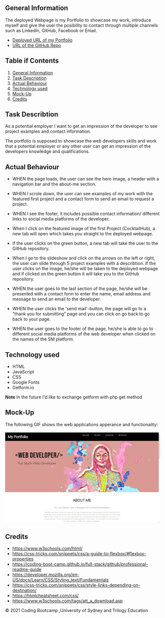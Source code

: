 ## General Information


The deployed Webpage is my Portfolio to showcase my work, introduce myself and give the user the posibility to contact through multiple channels such as LinkedIn, GitHub, Facebook or Email.

* [Deployed URL of my Portfolio](https://zahramertens.github.io/Portfolio-ZahraMertens/)
* [URL of the GitHub Repo](https://github.com/ZahraMertens/Portfolio-ZahraMertens.git)

## Table if Contents
1. [General Information](#general-informaion)
2. [Task Description](#task-description)
3. [Actual Behaviour](#actual-behaviour)
4. [Technology used](#technology-used)
5. [Mock-Up](#mock-up)
6. [Credits](#credits)


## Task Describtion

As a potential employer I want to get an impression of the developer to see project examples and contact information.

The portfolio is supposed to showcase the web developers skills and work that a potential employer or any other user can get an impression of the developers knowledge and qualifications. 


## Actual Behaviour

* WHEN the page loads, the user can see the hero image, a header with a navigation bar and the about-me section.

* WHEN I scrole down, the user can see examples of my work with the featured first project and a contact form to send an email to request a project.

* WHEN I see the footer, it includes possible contact information/ different links to social media platforms of the developer.

* When I click on the featured image of the first Project (CocktailHub), a new tab will open which takes you straight to the deployed webpage. 

* If the user clicks on the green button, a new tab will take the user to the GitHub repository.

* When I go to the slideshow and click on the arrows on the left or right, the user can slide through 5 project examples with a describtion. If the user clicks on the image, he/she will be taken to the deployed webpage and if clicked on the green button it will take you to the GitHub repository.

* WHEN the user goes to the last section of the page, he/she will be presented with a contact form to enter the name, email address and message to send an email to the developer. 

* WHEN the user clicks the 'send mail'-button, the page will go to a "thank you for submitting" page and you can click on go back to go back to your page.

* WHEN the user goes to the footer of the page, he/she is able to go to different social media platforms of the web developer when clicked on the names of the SM platform.

## Technology used

* HTML
* JavaScript
* CSS
* Google Fonts
* Getform.io

**Note** In the future I'd like to exchange getform with php get method


## Mock-Up

The following GIF shows the web applications apperance and functionality:

![portfolio-demo](./Assets/images/webpage.gif)

## Credits

* https://www.w3schools.com/html/
* https://css-tricks.com/snippets/css/a-guide-to-flexbox/#flexbox-properties
* https://coding-boot-camp.github.io/full-stack/github/professional-readme-guide
* https://developer.mozilla.org/en-US/docs/Learn/CSS/Styling_text/Fundamentals
* https://css-tricks.com/snippets/css/style-links-depending-on-destination/
* https://htmlcheatsheet.com/css/
* https://www.w3schools.com/tags/att_a_download.asp

© 2021 Coding Bootcamp ,University of Sydney and Trilogy Education